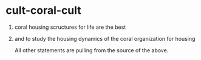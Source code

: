 # cult-coral-cult

1. coral housing scructures
   for life are the best
2. and to study the housing
   dynamics of the coral
   organization for housing

   All other statements
   are pulling from the
   source of the above.
   
